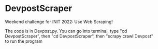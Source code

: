 # DevpostScraper
Weekend challenge for INIT 2022: Use Web Scraping!

The code is in Devpost.py. 
You can go into terminal, type "cd DevpostScraper", then "cd DevpostScraper", then "scrapy crawl Devpost" to run the program
